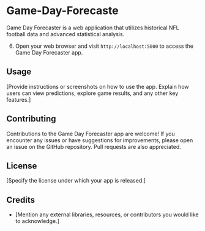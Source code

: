 # Game-Day-Forecaste
Game Day Forecaster is a web application that utilizes historical NFL football data and advanced statistical analysis.


6. Open your web browser and visit `http://localhost:5000` to access the Game Day Forecaster app.

## Usage

[Provide instructions or screenshots on how to use the app. Explain how users can view predictions, explore game results, and any other key features.]

## Contributing

Contributions to the Game Day Forecaster app are welcome! If you encounter any issues or have suggestions for improvements, please open an issue on the GitHub repository. Pull requests are also appreciated.

## License

[Specify the license under which your app is released.]

## Credits

- [Mention any external libraries, resources, or contributors you would like to acknowledge.]


